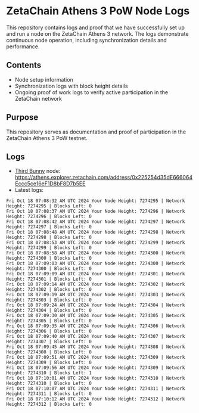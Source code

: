 # ZetaChain Athens 3 PoW Node Logs
This repository contains logs and proof that we have successfully set up and run a node on the ZetaChain Athens 3 network. The logs demonstrate continuous node operation, including synchronization details and performance.

## Contents
- Node setup information
- Synchronization logs with block height details
- Ongoing proof of work logs to verify active participation in the ZetaChain network

## Purpose
This repository serves as documentation and proof of participation in the ZetaChain Athens 3 PoW testnet.

## Logs

- [Third Bunny](https://thirdbunny.xyz/) node: https://athens.explorer.zetachain.com/address/0x225254d35dE666064Eccc5ce16eF1D8bF8D7b5EE
- Latest logs:
```
Fri Oct 18 07:08:32 AM UTC 2024 Your Node Height: 7274295 | Network Height: 7274295 | Blocks Left: 0
Fri Oct 18 07:08:37 AM UTC 2024 Your Node Height: 7274296 | Network Height: 7274296 | Blocks Left: 0
Fri Oct 18 07:08:42 AM UTC 2024 Your Node Height: 7274297 | Network Height: 7274297 | Blocks Left: 0
Fri Oct 18 07:08:48 AM UTC 2024 Your Node Height: 7274298 | Network Height: 7274298 | Blocks Left: 0
Fri Oct 18 07:08:53 AM UTC 2024 Your Node Height: 7274299 | Network Height: 7274299 | Blocks Left: 0
Fri Oct 18 07:08:58 AM UTC 2024 Your Node Height: 7274300 | Network Height: 7274300 | Blocks Left: 0
Fri Oct 18 07:09:03 AM UTC 2024 Your Node Height: 7274300 | Network Height: 7274300 | Blocks Left: 0
Fri Oct 18 07:09:09 AM UTC 2024 Your Node Height: 7274301 | Network Height: 7274301 | Blocks Left: 0
Fri Oct 18 07:09:14 AM UTC 2024 Your Node Height: 7274302 | Network Height: 7274302 | Blocks Left: 0
Fri Oct 18 07:09:19 AM UTC 2024 Your Node Height: 7274303 | Network Height: 7274303 | Blocks Left: 0
Fri Oct 18 07:09:24 AM UTC 2024 Your Node Height: 7274304 | Network Height: 7274304 | Blocks Left: 0
Fri Oct 18 07:09:30 AM UTC 2024 Your Node Height: 7274305 | Network Height: 7274305 | Blocks Left: 0
Fri Oct 18 07:09:35 AM UTC 2024 Your Node Height: 7274306 | Network Height: 7274306 | Blocks Left: 0
Fri Oct 18 07:09:40 AM UTC 2024 Your Node Height: 7274307 | Network Height: 7274307 | Blocks Left: 0
Fri Oct 18 07:09:45 AM UTC 2024 Your Node Height: 7274308 | Network Height: 7274308 | Blocks Left: 0
Fri Oct 18 07:09:51 AM UTC 2024 Your Node Height: 7274309 | Network Height: 7274309 | Blocks Left: 0
Fri Oct 18 07:09:56 AM UTC 2024 Your Node Height: 7274309 | Network Height: 7274310 | Blocks Left: 1
Fri Oct 18 07:10:01 AM UTC 2024 Your Node Height: 7274310 | Network Height: 7274310 | Blocks Left: 0
Fri Oct 18 07:10:07 AM UTC 2024 Your Node Height: 7274311 | Network Height: 7274311 | Blocks Left: 0
Fri Oct 18 07:10:12 AM UTC 2024 Your Node Height: 7274312 | Network Height: 7274312 | Blocks Left: 0
```
